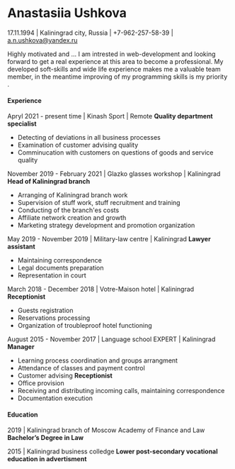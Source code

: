 # Anastasiia Ushkova
17.11.1994 | Kaliningrad city, Russia | +7-962-257-58-39 | a.n.ushkova@yandex.ru

Highly motivated and ...
I am intrested in web-development and looking forward to get a real experience at this area to become a professional. My developed soft-skills and wide life experience makes me a valuable team member, in the meantime improving of my programming skills is my priority .

#### Experience
Apryl 2021 - present time | Kinash Sport | Remote
**Quality department specialist**
* Detecting of deviations in all business processes
* Examination of customer advising quality
* Comminucation with customers on questions of goods and service quality

November 2019 - February 2021 | Glazko glasses workshop | Kaliningrad
**Head of Kaliningrad branch**
* Arranging of Kaliningrad branch work
* Supervision of stuff work, stuff recruitment and training
* Conducting of the branch'es costs
* Affiliate network creation and growth
* Marketing strategy development and promotion organization

May 2019 - November 2019 | Military-law centre | Kaliningrad
**Lawyer assistant**
* Maintaining correspondence
* Legal documents preparation
* Representation in court

March 2018 - December 2018 | Votre-Maison hotel | Kaliningrad
**Receptionist**
* Guests registration
* Reservations processing
* Organization of troubleproof hotel functioning

August 2015 - November 2017 | Language school EXPERT | Kaliningrad
**Manager**
* Learning process coordination and groups arrangment
* Attendance of classes and payment control
* Customer advising
**Receptionist**
* Office provision
* Receiving and distributing incoming calls, maintaining correspondence
* Documentation execution

#### Education
2019 | Kaliningrad branch of Moscow Academy of Finance and Law
**Bachelor’s Degree in Law**

2015 | Kaliningrad business colledge 
**Lower post-secondary vocational education in advertisment**

